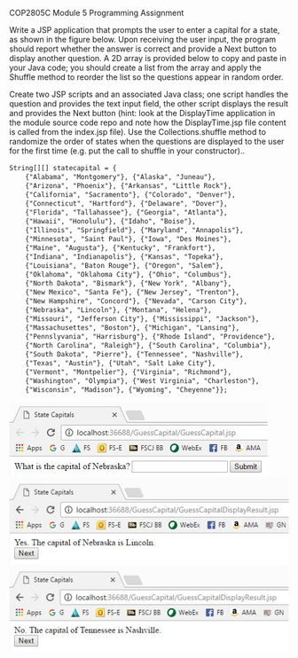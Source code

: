 COP2805C Module 5 Programming Assignment

Write a JSP application that prompts the user to enter a capital for a state, as shown in the figure below. Upon receiving the user input, the program should report whether the answer is correct and provide a Next button to display another question. A 2D array is provided below to copy and paste in your Java code; you should create a list from the array and apply the Shuffle method to reorder the list so the questions appear in random order.

Create two JSP scripts and an associated Java class; one script handles the question and provides the text input field, the other script displays the result and provides the Next button (hint: look at the DisplayTime application in the module source code repo and note how the DisplayTime.jsp file content is called from the index.jsp file). Use the Collections.shuffle method to randomize the order of states when the questions are displayed to the user for the first time (e.g. put the  call to  shuffle in your constructor)..

```
String[][] statecapital = {
	{"Alabama", "Montgomery"}, {"Alaska", "Juneau"},
	{"Arizona", "Phoenix"}, {"Arkansas", "Little Rock"}, 
	{"California", "Sacramento"}, {"Colorado", "Denver"}, 
	{"Connecticut", "Hartford"}, {"Delaware", "Dover"}, 
	{"Florida", "Tallahassee"}, {"Georgia", "Atlanta"}, 
	{"Hawaii", "Honolulu"}, {"Idaho", "Boise"}, 
	{"Illinois", "Springfield"}, {"Maryland", "Annapolis"}, 
	{"Minnesota", "Saint Paul"}, {"Iowa", "Des Moines"}, 
	{"Maine", "Augusta"}, {"Kentucky", "Frankfort"}, 
	{"Indiana", "Indianapolis"}, {"Kansas", "Topeka"}, 
	{"Louisiana", "Baton Rouge"}, {"Oregon", "Salem"}, 
	{"Oklahoma", "Oklahoma City"}, {"Ohio", "Columbus"}, 
	{"North Dakota", "Bismark"}, {"New York", "Albany"}, 
	{"New Mexico", "Santa Fe"}, {"New Jersey", "Trenton"}, 
	{"New Hampshire", "Concord"}, {"Nevada", "Carson City"}, 
	{"Nebraska", "Lincoln"}, {"Montana", "Helena"},    
	{"Missouri", "Jefferson City"}, {"Mississippi", "Jackson"},    
	{"Massachusettes", "Boston"}, {"Michigan", "Lansing"}, 
	{"Pennslyvania", "Harrisburg"}, {"Rhode Island", "Providence"},
	{"North Carolina", "Raleigh"}, {"South Carolina", "Columbia"}, 
	{"South Dakota", "Pierre"}, {"Tennessee", "Nashville"},    
	{"Texas", "Austin"}, {"Utah", "Salt Lake City"}, 
	{"Vermont", "Montpelier"}, {"Virginia", "Richmond"}, 
	{"Washington", "Olympia"}, {"West Virginia", "Charleston"}, 
	{"Wisconsin", "Madison"}, {"Wyoming", "Cheyenne"}};
```

![](/images/jsp1.JPG)
![](/images/jsp2.JPG)
![](/images/jsp3.JPG)